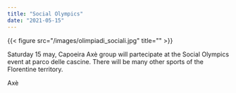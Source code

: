 ```yaml
---
title: "Social Olympics"
date: "2021-05-15"
---
```


{{< figure src="/images/olimpiadi_sociali.jpg" title="" >}}

Saturday 15 may, Capoeira Axè group will partecipate at the Social Olympics event at parco delle cascine.
There will be many other sports of the Florentine territory.

Axè

